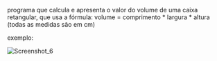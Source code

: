 programa que calcula e apresenta o valor do volume de uma caixa retangular, que usa a fórmula: volume = comprimento * largura * altura (todas as medidas são em cm)

exemplo:

![Screenshot_6](https://github.com/jrlkfps/calculadora-de-divisao/assets/131707703/17608427-5928-4419-8642-1c579ab7d15d)
